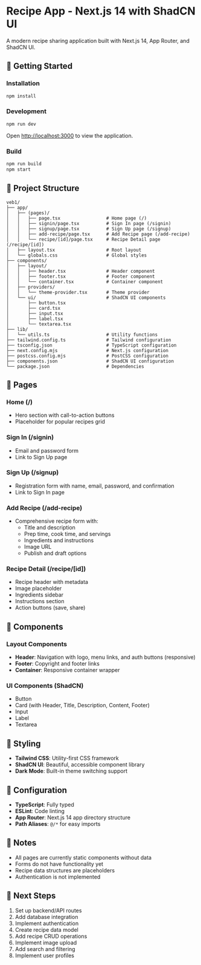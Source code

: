 # Recipe App - Next.js 14 with ShadCN UI

A modern recipe sharing application built with Next.js 14, App Router, and ShadCN UI.

## 🚀 Getting Started

### Installation

```bash
npm install
```

### Development

```bash
npm run dev
```

Open [http://localhost:3000](http://localhost:3000) to view the application.

### Build

```bash
npm run build
npm start
```

## 📁 Project Structure

```
veb1/
├── app/
│   ├── (pages)/
│   │   ├── page.tsx                 # Home page (/)
│   │   ├── signin/page.tsx          # Sign In page (/signin)
│   │   ├── signup/page.tsx          # Sign Up page (/signup)
│   │   ├── add-recipe/page.tsx      # Add Recipe page (/add-recipe)
│   │   └── recipe/[id]/page.tsx     # Recipe Detail page (/recipe/[id])
│   ├── layout.tsx                   # Root layout
│   └── globals.css                  # Global styles
├── components/
│   ├── layout/
│   │   ├── header.tsx               # Header component
│   │   ├── footer.tsx               # Footer component
│   │   └── container.tsx            # Container component
│   ├── providers/
│   │   └── theme-provider.tsx       # Theme provider
│   └── ui/                          # ShadCN UI components
│       ├── button.tsx
│       ├── card.tsx
│       ├── input.tsx
│       ├── label.tsx
│       └── textarea.tsx
├── lib/
│   └── utils.ts                     # Utility functions
├── tailwind.config.ts               # Tailwind configuration
├── tsconfig.json                    # TypeScript configuration
├── next.config.mjs                  # Next.js configuration
├── postcss.config.mjs               # PostCSS configuration
├── components.json                  # ShadCN UI configuration
└── package.json                     # Dependencies
```

## 🎨 Pages

### Home (/)
- Hero section with call-to-action buttons
- Placeholder for popular recipes grid

### Sign In (/signin)
- Email and password form
- Link to Sign Up page

### Sign Up (/signup)
- Registration form with name, email, password, and confirmation
- Link to Sign In page

### Add Recipe (/add-recipe)
- Comprehensive recipe form with:
  - Title and description
  - Prep time, cook time, and servings
  - Ingredients and instructions
  - Image URL
  - Publish and draft options

### Recipe Detail (/recipe/[id])
- Recipe header with metadata
- Image placeholder
- Ingredients sidebar
- Instructions section
- Action buttons (save, share)

## 🧩 Components

### Layout Components
- **Header**: Navigation with logo, menu links, and auth buttons (responsive)
- **Footer**: Copyright and footer links
- **Container**: Responsive container wrapper

### UI Components (ShadCN)
- Button
- Card (with Header, Title, Description, Content, Footer)
- Input
- Label
- Textarea

## 🎨 Styling

- **Tailwind CSS**: Utility-first CSS framework
- **ShadCN UI**: Beautiful, accessible component library
- **Dark Mode**: Built-in theme switching support

## 🔧 Configuration

- **TypeScript**: Fully typed
- **ESLint**: Code linting
- **App Router**: Next.js 14 app directory structure
- **Path Aliases**: `@/*` for easy imports

## 📝 Notes

- All pages are currently static components without data
- Forms do not have functionality yet
- Recipe data structures are placeholders
- Authentication is not implemented

## 🚀 Next Steps

1. Set up backend/API routes
2. Add database integration
3. Implement authentication
4. Create recipe data model
5. Add recipe CRUD operations
6. Implement image upload
7. Add search and filtering
8. Implement user profiles
